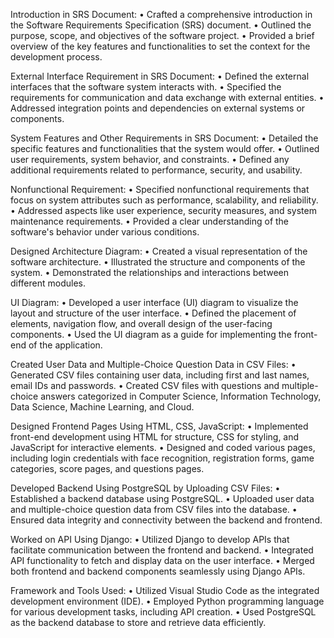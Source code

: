 Introduction in SRS Document:
•	Crafted a comprehensive introduction in the Software Requirements Specification (SRS) document.
•	Outlined the purpose, scope, and objectives of the software project.
•	Provided a brief overview of the key features and functionalities to set the context for the development process.

External Interface Requirement in SRS Document:
•	Defined the external interfaces that the software system interacts with.
•	Specified the requirements for communication and data exchange with external entities.
•	Addressed integration points and dependencies on external systems or components.

System Features and Other Requirements in SRS Document:
•	Detailed the specific features and functionalities that the system would offer.
•	Outlined user requirements, system behavior, and constraints.
•	Defined any additional requirements related to performance, security, and usability.

Nonfunctional Requirement:
•	Specified nonfunctional requirements that focus on system attributes such as performance, scalability, and reliability.
•	Addressed aspects like user experience, security measures, and system maintenance requirements.
•	Provided a clear understanding of the software's behavior under various conditions.

Designed Architecture Diagram:
•	Created a visual representation of the software architecture.
•	Illustrated the structure and components of the system.
•	Demonstrated the relationships and interactions between different modules.

UI Diagram:
•	Developed a user interface (UI) diagram to visualize the layout and structure of the user interface.
•	Defined the placement of elements, navigation flow, and overall design of the user-facing components.
•	Used the UI diagram as a guide for implementing the front-end of the application.

Created User Data and Multiple-Choice Question Data in CSV Files:
•	Generated CSV files containing user data, including first and last names, email IDs and passwords.
•	Created CSV files with questions and multiple-choice answers categorized in Computer Science, Information Technology, Data Science, Machine Learning, and Cloud.

Designed Frontend Pages Using HTML, CSS, JavaScript:
•	Implemented front-end development using HTML for structure, CSS for styling, and JavaScript for interactive elements.
•	Designed and coded various pages, including login credentials with face recognition, registration forms, game categories, score pages, and questions pages.

Developed Backend Using PostgreSQL by Uploading CSV Files:
•	Established a backend database using PostgreSQL.
•	Uploaded user data and multiple-choice question data from CSV files into the database.
•	Ensured data integrity and connectivity between the backend and frontend.

Worked on API Using Django:
•	Utilized Django to develop APIs that facilitate communication between the frontend and backend.
•	Integrated API functionality to fetch and display data on the user interface.
•	Merged both frontend and backend components seamlessly using Django APIs.

Framework and Tools Used:
•	Utilized Visual Studio Code as the integrated development environment (IDE).
•	Employed Python programming language for various development tasks, including API creation.
•	Used PostgreSQL as the backend database to store and retrieve data efficiently.

